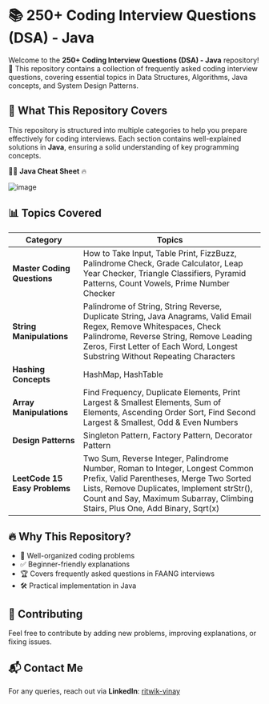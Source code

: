 # 📚 250+ Coding Interview Questions (DSA) - Java

Welcome to the **250+ Coding Interview Questions (DSA) - Java** repository! 🚀 This repository contains a collection of frequently asked coding interview questions, covering essential topics in Data Structures, Algorithms, Java concepts, and System Design Patterns.

## 📌 What This Repository Covers

This repository is structured into multiple categories to help you prepare effectively for coding interviews. Each section contains well-explained solutions in **Java**, ensuring a solid understanding of key programming concepts.

🚀📜 **Java Cheat Sheet** 🔥

![image](https://github.com/user-attachments/assets/6632b834-ed59-4ae2-a3e1-2156e425e3d1)


## 📊 Topics Covered

| **Category**                 | **Topics** |
|------------------------------|------------|
| **Master Coding Questions**  | How to Take Input, Table Print, FizzBuzz, Palindrome Check, Grade Calculator, Leap Year Checker, Triangle Classifiers, Pyramid Patterns, Count Vowels, Prime Number Checker |
| **String Manipulations**     | Palindrome of String, String Reverse, Duplicate String, Java Anagrams, Valid Email Regex, Remove Whitespaces, Check Palindrome, Reverse String, Remove Leading Zeros, First Letter of Each Word, Longest Substring Without Repeating Characters |
| **Hashing Concepts**         | HashMap, HashTable |
| **Array Manipulations**      | Find Frequency, Duplicate Elements, Print Largest & Smallest Elements, Sum of Elements, Ascending Order Sort, Find Second Largest & Smallest, Odd & Even Numbers |
| **Design Patterns**          | Singleton Pattern, Factory Pattern, Decorator Pattern |
| **LeetCode 15 Easy Problems**| Two Sum, Reverse Integer, Palindrome Number, Roman to Integer, Longest Common Prefix, Valid Parentheses, Merge Two Sorted Lists, Remove Duplicates, Implement strStr(), Count and Say, Maximum Subarray, Climbing Stairs, Plus One, Add Binary, Sqrt(x) |

## 🔥 Why This Repository?

- 📂 Well-organized coding problems
- ✅ Beginner-friendly explanations
- 🏆 Covers frequently asked questions in FAANG interviews
- 🛠️ Practical implementation in Java

## 🤝 Contributing

Feel free to contribute by adding new problems, improving explanations, or fixing issues.

## 📬 Contact Me

For any queries, reach out via **LinkedIn**: [ritwik-vinay](https://www.linkedin.com/in/ritv/)
